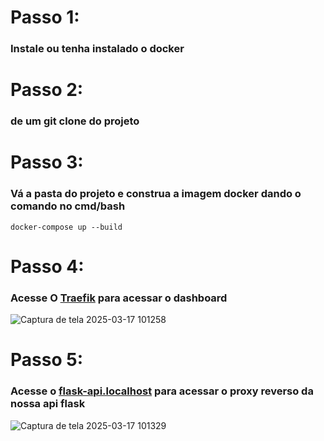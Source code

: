 # Passo 1: 
### Instale ou tenha instalado o docker 

# Passo 2: 
### de um git clone do projeto 

# Passo 3: 
### Vá a pasta do projeto e construa a imagem docker dando o comando no cmd/bash 
``` docker-compose up --build ```

# Passo 4: 
### Acesse O [Traefik](http://localhost:8080/dashboard/#/)  para acessar o dashboard 
![Captura de tela 2025-03-17 101258](https://github.com/user-attachments/assets/4def824d-5770-43df-bb21-ebb1bf3b103c)


# Passo 5: 
### Acesse o [flask-api.localhost](http://flask-api.localhost/) para acessar o proxy reverso da nossa api flask 
![Captura de tela 2025-03-17 101329](https://github.com/user-attachments/assets/97484866-5d4b-48f3-9792-0bd63d786d4a)
